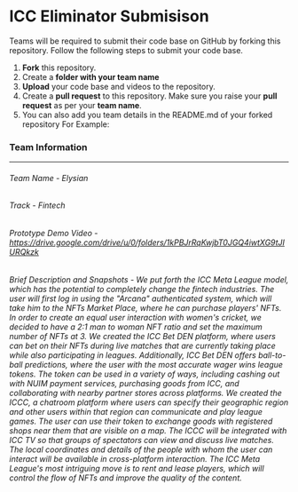 # ICC Eliminator Submisison
Teams will be required to submit their code base on GitHub by forking this repository.
Follow the following steps to submit your code base.
1. **Fork** this repository.
1. Create a **folder with your team name**
1. **Upload** your code base and videos to the repository.
1. Create a **pull request** to this repository. Make sure you raise your **pull request** as per your **team name**.
1. You can also add you team details in the README.md of your forked repository
For Example:
### Team Information
------------
###### Team Name - Elysian
###### Track - Fintech
###### Prototype Demo Video - https://drive.google.com/drive/u/0/folders/1kPBJrRqKwjbT0JGQ4iwtXG9tJIURQkzk

###### Brief Description and Snapshots - We put forth the ICC Meta League model, which has the potential to completely change the fintech industries. The user will first log in using the "Arcana" authenticated system, which will take him to the NFTs Market Place, where he can purchase players' NFTs. In order to create an equal user interaction with women's cricket, we decided to have a 2:1 man to woman NFT ratio and set the maximum number of NFTs at 3. We created the ICC Bet DEN platform, where users can bet on their NFTs during live matches that are currently taking place while also participating in leagues. Additionally, ICC Bet DEN offers ball-to-ball predictions, where the user with the most accurate wager wins league tokens. The token can be used in a variety of ways, including cashing out with NUIM payment services, purchasing goods from ICC, and collaborating with nearby partner stores across platforms. We created the ICCC, a chatroom platform where users can specify their geographic region and other users within that region can communicate and play league games. The user can use their token to exchange goods with registered shops near them that are visible on a map. The ICCC will be integrated with ICC TV so that groups of spectators can view and discuss live matches. The local coordinates and details of the people with whom the user can interact will be available in cross-platform interaction. The ICC Meta League's most intriguing move is to rent and lease players, which will control the flow of NFTs and improve the quality of the content.
